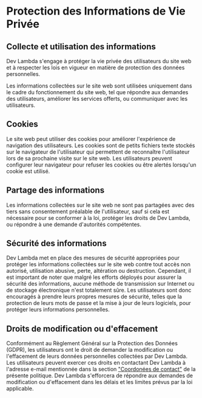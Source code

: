 # Protection des Informations de Vie Privée

## Collecte et utilisation des informations

Dev Lambda s'engage à protéger la vie privée des utilisateurs du site web et à respecter les lois en vigueur en matière de protection des données personnelles.

Les informations collectées sur le site web sont utilisées uniquement dans le cadre du fonctionnement du site web, tel que répondre aux demandes des utilisateurs, améliorer les services offerts, ou communiquer avec les utilisateurs.

## Cookies

Le site web peut utiliser des cookies pour améliorer l'expérience de navigation des utilisateurs. Les cookies sont de petits fichiers texte stockés sur le navigateur de l'utilisateur qui permettent de reconnaître l'utilisateur lors de sa prochaine visite sur le site web. Les utilisateurs peuvent configurer leur navigateur pour refuser les cookies ou être alertés lorsqu'un cookie est utilisé.

## Partage des informations

Les informations collectées sur le site web ne sont pas partagées avec des tiers sans consentement préalable de l'utilisateur, sauf si cela est nécessaire pour se conformer à la loi, protéger les droits de Dev Lambda, ou répondre à une demande d'autorités compétentes.

## Sécurité des informations

Dev Lambda met en place des mesures de sécurité appropriées pour protéger les informations collectées sur le site web contre tout accès non autorisé, utilisation abusive, perte, altération ou destruction. Cependant, il est important de noter que malgré les efforts déployés pour assurer la sécurité des informations, aucune méthode de transmission sur Internet ou de stockage électronique n'est totalement sûre. Les utilisateurs sont donc encouragés à prendre leurs propres mesures de sécurité, telles que la protection de leurs mots de passe et la mise à jour de leurs logiciels, pour protéger leurs informations personnelles.

## Droits de modification ou d'effacement

Conformément au Règlement Général sur la Protection des Données (GDPR), les utilisateurs ont le droit de demander la modification ou l'effacement de leurs données personnelles collectées par Dev Lambda. Les utilisateurs peuvent exercer ces droits en contactant Dev Lambda à l'adresse e-mail mentionnée dans la section ["Coordonées de contact"](/terms/mentions#coordonnées-de-contact) de la présente politique. Dev Lambda s'efforcera de répondre aux demandes de modification ou d'effacement dans les délais et les limites prévus par la loi applicable.